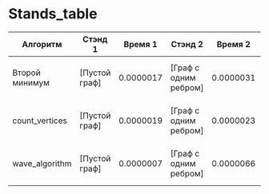 # Stands_table
|Алгоритм|Стэнд 1|Время 1|Стэнд 2|Время 2|Стэнд 3|Время 3|Стэнд 4|Время 4|Стэнд 5|Время 5|Стэнд 6|Время 6|Стэнд 7|Время 7|Стэнд 8|Время 8|Стэнд 9|Время 9|Стэнд 10|Время 10|
|-|-|-|-|-|-|-|-|-|-|-|-|-|-|-|-|-|-|-|-|-|
|Второй минимум|[Пустой граф]|0.0000017|[Граф с одним ребром]|0.0000031|[Граф с несколькими ребрами]|0.0000041|[Граф с повторяющимися вершинами в разных ребрах]|0.0000041|[Граф со строковыми вершинами]|0.0000035|[Граф с вершинами разных типов]|0.0000042|[Количество ребер: 100]|0.0000153|[Количество ребер: 1000]|0.0001864|[Количество ребер: 10000]|0.0010567|[Количество ребер: 100000]|0.0166491|
|count_vertices|[Пустой граф]|0.0000019|[Граф с одним ребром]|0.0000023|[Граф с несколькими ребрами]|0.0000041|[Граф с повторяющимися вершинами в разных ребрах]|0.0000038|[Граф со строковыми вершинами]|0.0000032|[Граф с вершинами разных типов]|0.0000529|[Количество ребер: 100]|0.0000126|[Количество ребер: 1000]|0.0001666|[Количество ребер: 10000]|0.0009438|[Количество ребер: 100000])|0.014077|
|wave_algorithm|[Пустой граф]|0.0000007|[Граф с одним ребром]|0.0000066|[Граф с несколькими ребрами]|0.0000092|[Граф с повторяющимися вершинами в разных ребрах]|0.0000113|[Граф со строковыми вершинами]|0.0000126|[Граф с вершинами разных типов]|0.0000086|[Количество ребер: 100]|0.0000709|[Количество ребер: 1000]|0.0005881|[Количество ребер: 10000]|0.0110595|[Количество ребер: 100000]|0.0746997|

